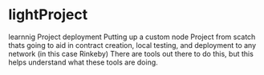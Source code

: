 # lightProject
learnnig Project deployment
Putting up a custom node Project from scatch thats going to aid in contract creation, local testing, and deployment to any network (in this case Rinkeby)
There are tools out there to do this, but this helps understand what these tools are doing.
